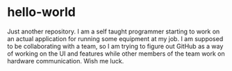 # hello-world
Just another repository.
I am a self taught programmer starting to work on an actual application for running some equipment at my job.  I am supposed to be collaborating with a team, so I am trying to figure out GitHub as a way of working on the UI and features while other members of the team work on hardware communication.  Wish me luck.
